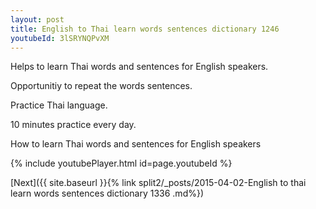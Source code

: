 ```yaml
---
layout: post
title: English to Thai learn words sentences dictionary 1246 
youtubeId: 3lSRYNQPvXM
---
```

 
 
Helps to learn Thai words and sentences for English speakers.

Opportunitiy to repeat the words sentences. 

Practice Thai language. 
 
10 minutes practice every day. 
 
How to learn Thai words and sentences for English speakers 
 
{% include youtubePlayer.html id=page.youtubeId %}
 
 
[Next]({{ site.baseurl }}{% link  split2/_posts/2015-04-02-English to thai learn words sentences dictionary 1336 .md%})
 
